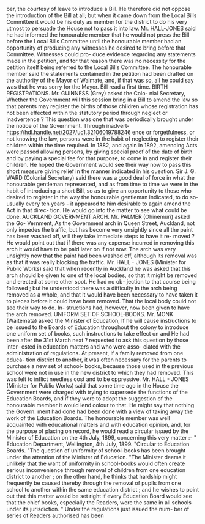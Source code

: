 ber, the courtesy of leave to introduce a Bill. He therefore did not oppose the introduction of the Bill at all; but when it came down from the Local Bills Committee it would be his duty as member for the district to do his very utmost to persuade the House not to pass it into law. Mr. HALL-JONES said he had informed the honourable member that he would not press the Bill before the Local Bills Committee until the honourable member had an opportunity of producing any witnesses he desired to bring before that Committee. Witnesses could pro- duce evidence regarding any statements made in the petition, and for that reason there was no necessity for the petition itself being referred to the Local Bills Committee. The honourable member said the statements contained in the petition had been drafted on the authority of the Mayor of Waimate, and, if that was so, all he could say was that he was sorry for the Mayor. Bill read a first time. BIRTH REGISTRATIONS. Mr. GUINNESS (Grey) asked the Colo- nial Secretary, Whether the Government will this session bring in a Bill to amend the law so that parents may register the births of those children whose registration has not been effected within the statutory period through neglect or inadvertence ? This question was one that was periodically brought under the notice of the Government. Through inadvert- https://hdl.handle.net/2027/uc1.32106019788246 ence or forgetfulness, or not knowing the law, persons were in the habit of neglecting to register their children within the time required. In 1882, and again in 1892, amending Acts were passed allowing persons, by giving special proof of the date of birth and by paying a special fee for that purpose, to come in and register their children. He hoped the Government would see their way now to pass this short measure giving relief in the manner indicated in his question. Sir J. G. WARD (Colonial Secretary) said there was a good deal of force in what the honourable gentleman represented, and as from time to time we were in the habit of introducing a short Bill, so as to give an opportunity to those who desired to register in the way the honourable gentleman indicated, to do so- usually every ten years - it appeared to him desirable to again amend the Act in that direc- tion. He would go into the matter to see what could be done. AUCKLAND GOVERNMENT ARCH. Mr. PALMER (Ohinemuri) asked the Go- Vernment, As the Government arch in Queen Street, Auckland, not only impedes the traffic, but has become very unsightly since all the paint has been washed off, will they take immediate steps to have it re- moved ? He would point out that if there was any expense incurred in removing this arch it would have to be paid later on if not now. The arch was very unsightly now that the paint had been washed off, although its removal was as that it was really blocking the traffic. Mr. HALL - JONES (Minister for Public Works) said that when recently in Auckland he was asked that this arch should be given to one of the local bodies, so that it might be removed and erected at some other spot. He had no ob- jection to that course being followed ; but he understood there was a difficulty in the arch being removed as a whole, and that it would have been necessary to have taken it to pieces before it could have been removed. That the local body could not see their way to do. In- structions had, however, now been given to have the arch removed. UNIFORM SET OF SCHOOL-BOOKS. Mr. MONK (Waitemata) asked the Minister of Education, If he will cause instructions to be issued to the Boards of Education throughout the colony to introduce one uniform set of books, such instructions to take effect on and He had been after the 31st March next ? requested to ask this question by those inter- ested in education matters and who were asso- ciated with the administration of regulations. At present, if a family removed from one educa- tion district to another, it was often necessary for the parents to purchase a new set of school- books, because those used in the previous school were not in use in the new district to which they had removed. This was felt to inflict needless cost and to be oppressive. Mr. HALL - JONES (Minister for Public Works) said that some time ago in the House the Government were charged with trying to supersede the functions of the Education Boards, and if they were to adopt the suggestion of the honourable member it would lend colour to that. He might say that nothing the Govern. ment had done had been done with a view of taking away the work of the Education Boards. The honourable member was well acquainted with educational matters and with education opinion, and, for the purpose of placing on record, he would read a circular issued by the Minister of Education on the 4th July, 1899, concerning this very matter :- " Education Department, Wellington, 4th July, 1899. "Circular to Education Boards. "The question of uniformity of school-books has been brought under the attention of the Minister of Education. "The Minister deems it unlikely that the want of uniformity in school-books would often create serious inconvenience through removal of children from one education district to another ; on the other hand, he thinks that hardship might frequently be caused thereby through the removal of pupils from one school to another within the same education district ; and he wishes to point out that this matter would be set right if every Education Board would see that the chief books, especially the Readers, were the same in all schools under its jurisdiction. " Under the regulations just issued the num- ber of series of Readers authorised has been 